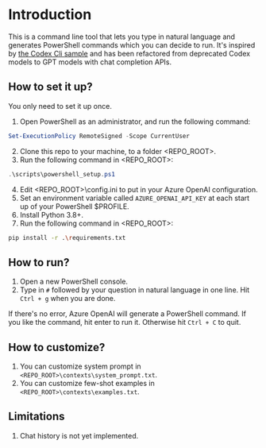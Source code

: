 # Introduction

This is a command line tool that lets you type in natural language and generates PowerShell commands which you can decide to run.
It's inspired by [the Codex Cli sample](https://github.com/microsoft/Codex-CLI/tree/main) and has been refactored
 from deprecated Codex models to GPT models with chat completion APIs.

## How to set it up?

You only need to set it up once.

1. Open PowerShell as an administrator, and run the following command:

```powershell
Set-ExecutionPolicy RemoteSigned -Scope CurrentUser
```

2. Clone this repo to your machine, to a folder <REPO_ROOT>.
3. Run the following command in <REPO_ROOT>:

```powershell
.\scripts\powershell_setup.ps1
```

4. Edit <REPO_ROOT>\config.ini to put in your Azure OpenAI configuration.
5. Set an environment variable called `AZURE_OPENAI_API_KEY` at each start up of your PowerShell $PROFILE.
6. Install Python 3.8+.
7. Run the following command in <REPO_ROOT>:

```bash
pip install -r .\requirements.txt
```

## How to run?

1. Open a new PowerShell console.
1. Type in `#` followed by your question in natural language in one line. Hit `Ctrl + g` when you are done.

If there's no error, Azure OpenAI will generate a PowerShell command. If you like the command, hit enter to run it.
 Otherwise hit `Ctrl + C` to quit.

## How to customize?

1. You can customize system prompt in `<REPO_ROOT>\contexts\system_prompt.txt`.
1. You can customize few-shot examples in `<REPO_ROOT>\contexts\examples.txt`.

## Limitations

1. Chat history is not yet implemented.